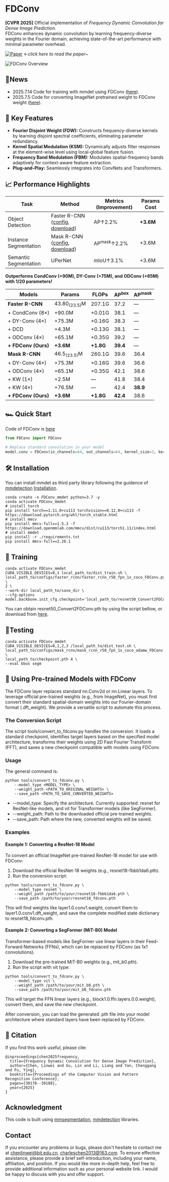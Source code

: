 # FDConv

**[CVPR 2025]** Official implementation of *Frequency Dynamic Convolution for Dense Image Prediction*.  
FDConv enhances dynamic convolution by learning frequency-diverse weights in the Fourier domain, achieving state-of-the-art performance with minimal parameter overhead.

[![Paper](https://img.shields.io/badge/Paper-CVPR%202025-blue)](https://arxiv.org/abs/2503.18783) ←*click here to read the paper~*

![FDConv Overview](./assets/method.png)

## 📰News

- 2025.7.14 Code for training with mmdet using FDConv ([here](./FDConv_detection)).
- 2025.7.5 Code for converting ImageNet pretrained weight to FDConv weight ([here](./tools)).

## 🚀 Key Features

- **Fourier Disjoint Weight (FDW):** Constructs frequency-diverse kernels by learning disjoint spectral coefficients, eliminating parameter redundancy.
- **Kernel Spatial Modulation (KSM):** Dynamically adjusts filter responses at the element-wise level using local-global feature fusion.
- **Frequency Band Modulation (FBM):** Modulates spatial-frequency bands adaptively for context-aware feature extraction.
- **Plug-and-Play:** Seamlessly integrates into ConvNets and Transformers.

## 📈 Performance Highlights

| Task                  | Method                                                       | Metrics (Improvement)  | Params Cost |
| --------------------- | ------------------------------------------------------------ | ---------------------- | ----------- |
| Object Detection      | Faster R-CNN ([config](./FDConv_detection/configs/faster_rcnn/faster_rcnn_r50_fpn_1x_coco_FDConv.py), [download](https://pan.baidu.com/s/1qsKrf8FvnvaURQN8u7BxQA?pwd=CVPR)) | AP↑2.2%                | **+3.6M**   |
| Instance Segmentation | Mask R-CNN ([config](./FDConv_detection/configs/mask_rcnn/mask_rcnn_r50_fpn_1x_coco_adamw_FDConv.py), [download](https://pan.baidu.com/s/1YbKppkjEyfm4LeWXE56WHw?pwd=CVPR)) | AP<sup>mask</sup>↑2.2% | +3.6M       |
| Semantic Segmentation | UPerNet                                                      | mIoU↑3.1%              | +3.6M       |

**Outperforms CondConv (+90M), DY-Conv (+75M), and ODConv (+65M) with 1/20 parameters!**

| Models              | Params                  | FLOPs     | AP<sup>box</sup> | AP<sup>mask</sup> |
| ------------------- | ----------------------- | --------- | ---------------- | ----------------- |
| **Faster R-CNN**    | 43.80<sub>(23.5)</sub>M | 207.1G    | 37.2             | —                 |
| + CondConv (8×)     | +90.0M                  | +0.01G    | 38.1             | —                 |
| + DY-Conv (4×)      | +75.3M                  | +0.16G    | 38.3             | —                 |
| + DCD               | +4.3M                   | +0.13G    | 38.1             | —                 |
| + ODConv (4×)       | +65.1M                  | +0.35G    | 39.2             | —                 |
| **+ FDConv (Ours)** | **+3.6M**               | **+1.8G** | **39.4**         | —                 |
| **Mask R-CNN**      | 46.5<sub>(23.5)</sub>M  | 260.1G    | 39.6             | 36.4              |
| + DY-Conv (4×)      | +75.3M                  | +0.16G    | 39.6             | 36.6              |
| + ODConv (4×)       | +65.1M                  | +0.35G    | 42.1             | 38.6              |
| + KW (1×)           | +2.5M                   | —         | 41.8             | 38.4              |
| + KW (4×)           | +76.5M                  | —         | 42.4             | **38.9**          |
| **+ FDConv (Ours)** | **+3.6M**               | **+1.8G** | **42.4**         | 38.6              |

## 🏎️ Quick Start

Code of FDConv is [here](./FDConv_detection/mmdet_custom/FDConv.py)

```python
from FDConv import FDConv

# Replace standard convolution in your model
model.conv = FDConv(in_channels=64, out_channels=64, kernel_size=3, kernel_num=64)
```

## 🛠 Installation

You can install mmdet as third party library following the guidence of [mmdetection](https://github.com/open-mmlab/mmdetection/tree/dev-2.x) [Installation](https://mmdetection.readthedocs.io/en/v2.8.0/get_started.html#installation).

```
conda create -n FDConv_mmdet python=3.7 -y
conda activate FDConv_mmdet
# install torch
pip install torch==1.11.0+cu113 torchvision==0.12.0+cu113 -f https://download.pytorch.org/whl/torch_stable.html
# install mmcv
pip install mmcv-full==1.5.3 -f https://download.openmmlab.com/mmcv/dist/cu113/torch1.11/index.html
# install mmdet
pip install -r ./requirements.txt
pip install mmcv-full==2.28.1
```

## 🚞 Training

```
conda activate FDConv_mmdet
CUDA_VISIBLE_DEVICES=0,1 local_path_to/dist_train.sh \
local_path_to/configs/faster_rcnn/faster_rcnn_r50_fpn_1x_coco_FDConv.py \
2 \
--work-dir local_path_to/save_dir \
--cfg-options model.backbone.init_cfg.checkpoint='local_path_to/resnet50_Convert2FDConv.pth'
```

You can obtain resnet50_Convert2FDConv.pth by using the script bellow, or download from [here](https://pan.baidu.com/s/1lKfNNEjJUYGsBRTEXjCVvQ?pwd=CVPR).

## 🙇Testing

```
conda activate FDConv_mmdet
CUDA_VISIBLE_DEVICES=0,1,2,3 /local_path_to/dist_test.sh \
local_path_to/configs/mask_rcnn/mask_rcnn_r50_fpn_1x_coco_adamw_FDConv.py \
local_path_to/checkpoint.pth 4 \
--eval bbox segm
```



## 🔄 Using Pre-trained Models with FDConv

The FDConv layer replaces standard nn.Conv2d or nn.Linear layers. To leverage official pre-trained weights (e.g., from ImageNet), you must first convert their standard spatial-domain weights into our Fourier-domain format (.dft_weight). We provide a versatile script to automate this process.

### The Conversion Script

The script tools/convert_to_fdconv.py handles the conversion. It loads a standard checkpoint, identifies target layers based on the specified model architecture, transforms their weights using 2D Fast Fourier Transform (FFT), and saves a new checkpoint compatible with models using FDConv.

### Usage

The general command is:

```
python tools/convert_to_fdconv.py \
    --model_type <MODEL_TYPE> \
    --weight_path <PATH_TO_ORIGINAL_WEIGHTS> \
    --save_path <PATH_TO_SAVE_CONVERTED_WEIGHTS>
```

- --model_type: Specify the architecture. Currently supported: resnet for ResNet-like models, and vit for Transformer models (like SegFormer).
- --weight_path: Path to the downloaded official pre-trained weights.
- --save_path: Path where the new, converted weights will be saved.

### Examples

#### Example 1: Converting a ResNet-18 Model

To convert an official ImageNet pre-trained ResNet-18 model for use with FDConv:

1. Download the official ResNet-18 weights (e.g., resnet18-fbbb1da6.pth).
2. Run the conversion script:

```
python tools/convert_to_fdconv.py \
    --model_type resnet \
    --weight_path /path/to/your/resnet18-fbbb1da6.pth \
    --save_path /path/to/your/resnet18_fdconv.pth
```

This will find weights like layer1.0.conv1.weight, convert them to layer1.0.conv1.dft_weight, and save the complete modified state dictionary to resnet18_fdconv.pth.

#### Example 2: Converting a SegFormer (MiT-B0) Model

Transformer-based models like SegFormer use linear layers in their Feed-Forward Networks (FFNs), which can be replaced by FDConv (as 1x1 convolutions).

1. Download the pre-trained MiT-B0 weights (e.g., mit_b0.pth).
2. Run the script with vit type:

```
python tools/convert_to_fdconv.py \
    --model_type vit \
    --weight_path /path/to/your/mit_b0.pth \
    --save_path /path/to/your/mit_b0_fdconv.pth
```

This will target the FFN linear layers (e.g., block1.0.ffn.layers.0.0.weight), convert them, and save the new checkpoint.

After conversion, you can load the generated .pth file into your model architecture where standard layers have been replaced by FDConv.



## 📖 Citation

If you find this work useful, please cite:

```
@inproceedings{chen2025frequency,
  title={Frequency Dynamic Convolution for Dense Image Prediction},
  author={Chen, Linwei and Gu, Lin and Li, Liang and Yan, Chenggang and Fu, Ying},
  booktitle={Proceedings of the Computer Vision and Pattern Recognition Conference},
  pages={30178--30188},
  year={2025}
}
```

## Acknowledgment

This code is built using [mmsegmentation](https://github.com/open-mmlab/mmsegmentation), [mmdetection](https://github.com/open-mmlab/mmdetection/tree/dev-2.x) libraries.

## Contact

If you encounter any problems or bugs, please don't hesitate to contact me at [chenlinwei@bit.edu.cn](chenlinwei@bit.edu.cn), [charleschen2013@163.com](charleschen2013@163.com). To ensure effective assistance, please provide a brief self-introduction, including your name, affiliation, and position. If you would like more in-depth help, feel free to provide additional information such as your personal website link. I would be happy to discuss with you and offer support.
